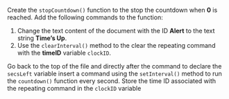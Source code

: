 Create the `stopCountdown()` function to the stop the countdown when **0** is reached. Add the following commands to the function:

1. Change the text content of the document with the ID **Alert** to the text string **Time’s Up**.
2. Use the `clearInterval()` method to the clear the repeating command with the **timeID** variable `clockID`.

Go back to the top of the file and directly after the command to declare the `secsLeft` variable insert a command using the `setInterval()` method to run the `countdown()` function every second. Store the time ID associated with the repeating command in the `clockID` variable
